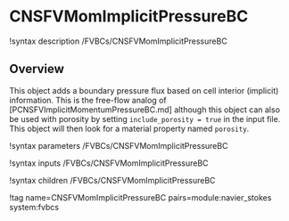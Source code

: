 # CNSFVMomImplicitPressureBC

!syntax description /FVBCs/CNSFVMomImplicitPressureBC

## Overview

This object adds a boundary pressure flux based on cell interior (implicit)
information. This is the free-flow analog of
[PCNSFVImplicitMomentumPressureBC.md] although this object can also be used with
porosity by setting `include_porosity = true` in the input file. This object
will then look for a material property named `porosity`.

!syntax parameters /FVBCs/CNSFVMomImplicitPressureBC

!syntax inputs /FVBCs/CNSFVMomImplicitPressureBC

!syntax children /FVBCs/CNSFVMomImplicitPressureBC

!tag name=CNSFVMomImplicitPressureBC pairs=module:navier_stokes system:fvbcs

